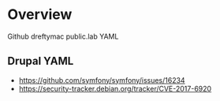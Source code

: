# Overview

Github dreftymac public.lab YAML

## Drupal YAML

* https://github.com/symfony/symfony/issues/16234
* https://security-tracker.debian.org/tracker/CVE-2017-6920
